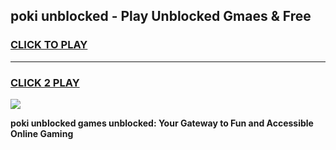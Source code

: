 
## poki unblocked - Play Unblocked Gmaes & Free
<h3>
<a href="https://premium.freeplayer.one?title=poki_unblocked&ref=19F">CLICK TO PLAY</a></h3>
<hr>

<h3>
<a href="https://premium.freeplayer.one?title=poki_unblocked&ref=19F">CLICK 2 PLAY</a>
  
</h3>

<a href="https://premium.freeplayer.one?title=poki_unblocked&ref=19F/"><img src="https://clearcache.store/games.png"></a>


**poki unblocked games unblocked: Your Gateway to Fun and Accessible Online Gaming**
